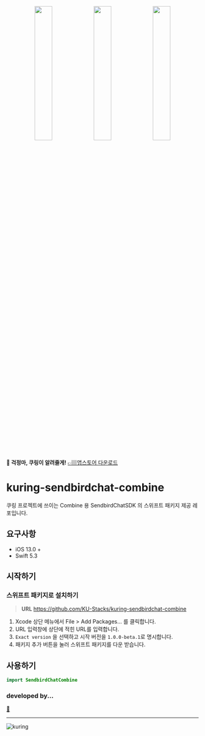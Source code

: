 <p align="center">
 <img src="https://user-images.githubusercontent.com/53814741/163469327-98af5c02-efc7-4c3e-8fec-9195ca6805ad.JPG" width="30%"/>
 <img src="https://user-images.githubusercontent.com/53814741/163469357-aed6a78a-4b65-4a9a-bead-d541e7eee702.JPG" width="30%"/>
 <img src="https://user-images.githubusercontent.com/53814741/163469345-503b6b50-b240-4c8d-9656-c719a5f3d9f2.JPG" width="30%"/>
</p>


**🔔 걱정마, 쿠링이 알려줄게!** [👉🏽앱스토어 다운로드](https://apps.apple.com/kr/app/%EC%BF%A0%EB%A7%81/id1609873520)

# kuring-sendbirdchat-combine

쿠링 프로젝트에 쓰이는 Combine 용 SendbirdChatSDK 의 스위프트 패키지 제공 레포입니다.

## 요구사항

- iOS 13.0 +
- Swift 5.3

## 시작하기

### 스위프트 패키지로 설치하기

> **URL** https://github.com/KU-Stacks/kuring-sendbirdchat-combine

1. Xcode 상단 메뉴에서 File > Add Packages... 를 클릭합니다.
2. URL 입력창에 상단에 적힌 URL를 입력합니다.
3. `Exact version` 을 선택하고 시작 버전을 `1.0.0-beta.1`로 명시합니다.
4. 패키지 추가 버튼을 눌러 스위프트 패키지를 다운 받습니다.

## 사용하기

```swift
import SendbirdChatCombine
```

### developed by...

[🐷](https://github.com/jaesung-0o0)

- - -

![kuring](https://www.notion.so/image/https%3A%2F%2Fs3-us-west-2.amazonaws.com%2Fsecure.notion-static.com%2F0723407c-43fd-416d-990f-944c361fadb7%2Fnotion.logo.png?table=block&id=a69fdf7f-f068-48c2-aede-f1fdcf13ca57&spaceId=547f4e5f-dce5-42a1-acc9-a4759b4d81a8&width=250&userId=3b783d7c-6fef-43ef-819f-9ca8c90755a4&cache=v2)


